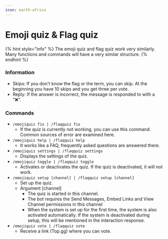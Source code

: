 ```yaml
---
icon: earth-africa
---
```


# Emoji quiz & Flag quiz

{% hint style="info" %}
The emoji quiz and flag quiz work very similarly. Many functions and commands will have a very similar structure.
{% endhint %}

### Information

* Skips: If you don't know the flag or the term, you can skip. At the beginning you have 10 skips and you get three per vote.
* Reply: If the answer is incorrect, the message is responded to with a "❌".

### Commands

* `/emojiquiz fix | /flaqquiz fix`
  * If the quiz is currently not working, you can use this command. Common sources of error are examined here.
* `/emojiquiz help | /flaqquiz help`
  * It works like a FAQ, frequently asked questions are answered there.
* `/emojiquiz settings | /flaqquiz settings`
  * Displays the settings of the quiz.
* `/emojiquiz toggle | /flaqquiz toggle`
  * Activates or deactivates the quiz. If the quiz is deactivated, it will not work.
* `/emojiquiz setup [channel] | /flaqquiz setup [channel]`
  * Set up the quiz.
  * Argument \[channel]
    * The quiz is started in this channel.
    * The bot requires the Send Messages, Embed Links and View Channel permissions in this channel
    * When the system is set up for the first time, the system is also activated automatically. If the system is deactivated during setup, this will be mentioned in the interaction response.
* `/emojiquiz vote | /flaqquiz vote`
  * Receive a link (Top.gg) where you can vote.



